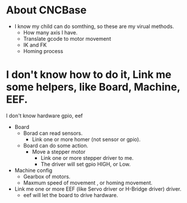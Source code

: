 # About CNCBase
* I know my child can do somthing, so these are my virual methods.
  * How many axis I have.
  * Translate gcode to motor movement
  * IK and FK
  * Homing process

# I don't know how to do it, Link me some helpers, like Board, Machine, EEF.
I don't know hardware gpio, eef
* Board
  * Borad can read sensors.
    * Link one or more homer (not sensor or gpio).
  * Board can do some action.
    * Move a stepper motor
      * Link one or more stepper driver to me.
      * The driver will set gpio HIGH, or Low.
* Machine config
  * Gearbox of motors.
  * Maxmum speed of movement , or homing movement.
* Link me one or more EEF (like Servo driver or H-Bridge driver) driver.
  * eef will let the board to drive hardware.


 
